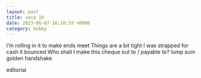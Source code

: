 ```yaml
---
layout: post
title: voca 10
date: 2023-06-07 16:10:33 +0900
category: hobby
---
```


I’m rolling in it
to make ends meet
Things are a bit tight
I was strapped for cash
it bounced
Who shall I make this cheque out to / payable to?
lump sum
golden handshake

editorial